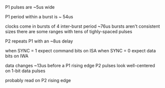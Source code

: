 

P1 pulses are ~5us wide

P1 period within a burst is ~ 54us

clocks come in bursts of 4
inter-burst period ~76us
bursts aren't consistent sizes
there are some ranges with tens of tighly-spaced pulses

P2 repeats P1 with an ~8us delay



when SYNC = 1 expect command bits on ISA
when SYNC = 0 expect data bits on IWA

data changes ~13us before a P1 rising edge
P2 pulses look well-centered on 1-bit data pulses

probably read on P2 rising edge





